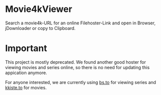# Movie4kViewer
Search a movie4k-URL for an online Filehoster-Link and open in Browser, jDownloader or copy to Clipboard.

# Important
This project is mostly deprecated. We found another good hoster for viewing movies and series online, 
so there is no need for updating this appication anymore.

For anyone interested, we are currently using [bs.to](http://bs.to) for viewing series and [kkiste.to](http://kkiste.to) for movies.
